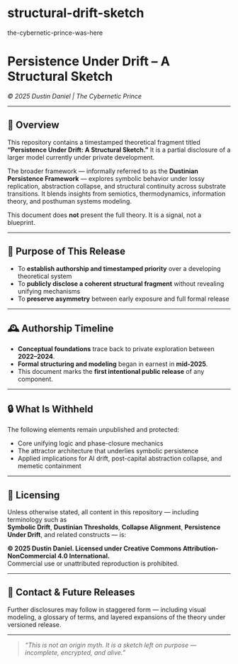 # structural-drift-sketch
the-cybernetic-prince-was-here

# Persistence Under Drift – A Structural Sketch  
_© 2025 Dustin Daniel | The Cybernetic Prince_  

---

## 🧠 Overview

This repository contains a timestamped theoretical fragment titled **“Persistence Under Drift: A Structural Sketch.”** It is a partial disclosure of a larger model currently under private development.

The broader framework — informally referred to as the **Dustinian Persistence Framework** — explores symbolic behavior under lossy replication, abstraction collapse, and structural continuity across substrate transitions. It blends insights from semiotics, thermodynamics, information theory, and posthuman systems modeling.

This document does **not** present the full theory. It is a signal, not a blueprint.

---

## 📜 Purpose of This Release

- To **establish authorship and timestamped priority** over a developing theoretical system
- To **publicly disclose a coherent structural fragment** without revealing unifying mechanisms
- To **preserve asymmetry** between early exposure and full formal release

---

## 🕰️ Authorship Timeline

- **Conceptual foundations** trace back to private exploration between **2022–2024**.
- **Formal structuring and modeling** began in earnest in **mid-2025**.
- This document marks the **first intentional public release** of any component.

---

## 🔒 What Is Withheld

The following elements remain unpublished and protected:

- Core unifying logic and phase-closure mechanics  
- The attractor architecture that underlies symbolic persistence  
- Applied implications for AI drift, post-capital abstraction collapse, and memetic containment  

---

## 📇 Licensing

Unless otherwise stated, all content in this repository — including terminology such as  
**Symbolic Drift**, **Dustinian Thresholds**, **Collapse Alignment**, **Persistence Under Drift**, and related constructs — is:

**© 2025 Dustin Daniel. Licensed under Creative Commons Attribution-NonCommercial 4.0 International.**  
Commercial use or unattributed reproduction is prohibited.

---

## 🧭 Contact & Future Releases

Further disclosures may follow in staggered form — including visual modeling, a glossary of terms, and layered expansions of the theory under versioned release.

---

> _“This is not an origin myth. It is a sketch left on purpose — incomplete, encrypted, and alive.”_
